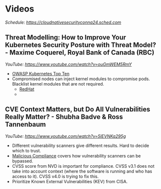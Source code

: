 # Videos

_Schedule: https://cloudnativesecurityconna24.sched.com_

## Threat Modelling: How to Improve Your Kubernetes Security Posture with Threat Model? - Maxime Coquerel, Royal Bank of Canada (RBC)
*YouTube: https://www.youtube.com/watch?v=ouGmWEM5RmY*

- [OWASP Kubernetes Top Ten](https://owasp.org/www-project-kubernetes-top-ten/)
- Compromised nodes can inject kernel modules to compromise pods. Blacklist kernel modules that are not required.
    - [RedHat](https://access.redhat.com/solutions/41278)
    - [](https://nasniconsultants.com/how-to-secure-a-kubernetes-cluster-by-preventing-unwanted-modules-from-loading/open-source/2020/04/09/fikre/)

## CVE Context Matters, but Do All Vulnerabilities Really Matter? - Shubha Badve & Ross Tannenbaum

*YouTube: https://www.youtube.com/watch?v=5IEVNKa295g*

- Different vulnerability scanners give different results. Hard to decide which to trust.
- [Malicious Compliance](https://www.youtube.com/watch?v=9weGi0csBZM) covers how vulnerability scanners can be bypassed.
- CVSS score from NVD is important for compliance. CVSS v3.1 does not take into account context (where the software is running and who has access to it). CVSS v4.0 is trying to fix this.
- Prioritize Known External Vulnerabilities (KEV) from CISA.
